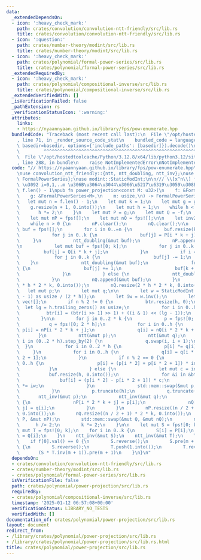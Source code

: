 ```yaml
---
data:
  _extendedDependsOn:
  - icon: ':heavy_check_mark:'
    path: crates/convolution/convolution-ntt-friendly/src/lib.rs
    title: crates/convolution/convolution-ntt-friendly/src/lib.rs
  - icon: ':question:'
    path: crates/number-theory/modint/src/lib.rs
    title: crates/number-theory/modint/src/lib.rs
  - icon: ':heavy_check_mark:'
    path: crates/polynomial/formal-power-series/src/lib.rs
    title: crates/polynomial/formal-power-series/src/lib.rs
  _extendedRequiredBy:
  - icon: ':heavy_check_mark:'
    path: crates/polynomial/compositional-inverse/src/lib.rs
    title: crates/polynomial/compositional-inverse/src/lib.rs
  _extendedVerifiedWith: []
  _isVerificationFailed: false
  _pathExtension: rs
  _verificationStatusIcon: ':warning:'
  attributes:
    links:
    - https://nyaannyaan.github.io/library/fps/pow-enumerate.hpp
  bundledCode: "Traceback (most recent call last):\n  File \"/opt/hostedtoolcache/Python/3.12.8/x64/lib/python3.12/site-packages/onlinejudge_verify/documentation/build.py\"\
    , line 71, in _render_source_code_stat\n    bundled_code = language.bundle(stat.path,\
    \ basedir=basedir, options={'include_paths': [basedir]}).decode()\n          \
    \         ^^^^^^^^^^^^^^^^^^^^^^^^^^^^^^^^^^^^^^^^^^^^^^^^^^^^^^^^^^^^^^^^^^^^^^^^^^^^^^^^^\n\
    \  File \"/opt/hostedtoolcache/Python/3.12.8/x64/lib/python3.12/site-packages/onlinejudge_verify/languages/rust.py\"\
    , line 288, in bundle\n    raise NotImplementedError\nNotImplementedError\n"
  code: "// https://nyaannyaan.github.io/library/fps/pow-enumerate.hpp\n\n#![allow(non_snake_case)]\n\
    \nuse convolution_ntt_friendly::{ntt, ntt_doubling, ntt_inv};\nuse formal_power_series::{fps,\
    \ FormalPowerSeries};\nuse modint::StaticModInt;\n\n/// \\[x^n\\] f(x)^i g(x)\
    \ \u3092 i=0,1,..m \u306B\u3064\u3044\u3066\u5217\u6319\u3059\u308B  \n/// n =\
    \ f.len() - 1\npub fn power_projection<const M: u32>(\n    f: &FormalPowerSeries<M>,\n\
    \    g: &FormalPowerSeries<M>,\n    m: usize,\n) -> FormalPowerSeries<M> {\n \
    \   let mut n = f.len() - 1;\n    let mut k = 1;\n    let mut g = g.clone();\n\
    \    g.resize(n + 1, 0.into());\n    let mut h = 1;\n    while h < n + 1 {\n \
    \       h *= 2;\n    }\n    let mut P = g;\n    let mut Q = -f;\n    Q[0] += 1;\n\
    \    let mut nP = fps![];\n    let mut nQ = fps![];\n\n    let inv2 = StaticModInt::<M>::new(2).inv();\n\
    \    while n > 0 {\n        nP.clear();\n        nQ.clear();\n\n        let mut\
    \ buf = fps![];\n        for i in 0..=n {\n            buf.resize(k, 0.into());\n\
    \            for j in 0..k {\n                buf[j] = P[i * k + j];\n       \
    \     }\n            ntt_doubling(&mut buf);\n            nP.append(&mut buf);\n\
    \n            let mut buf = fps![0; k];\n            for j in 0..k {\n       \
    \         buf[j] = Q[i * k + j];\n            }\n            if i == 0 {\n   \
    \             for j in 0..k {\n                    buf[j] -= 1;\n            \
    \    }\n                ntt_doubling(&mut buf);\n                for j in 0..k\
    \ {\n                    buf[j] += 1;\n                    buf[k + j] -= 1;\n\
    \                }\n            } else {\n                ntt_doubling(&mut buf);\n\
    \            }\n            nQ.append(&mut buf);\n        }\n        nP.resize(2\
    \ * h * 2 * k, 0.into());\n        nQ.resize(2 * h * 2 * k, 0.into());\n     \
    \   let mut p;\n        let mut q;\n\n        let w = StaticModInt::<M>::new(StaticModInt::<M>::G).pow((M\
    \ - 1) as usize / (2 * h));\n        let iw = w.inv();\n        let mut btr =\
    \ vec![];\n        if n % 2 != 0 {\n            btr.resize(h, 0);\n          \
    \  let lg = h.trailing_zeros() as usize;\n            for i in 0..h {\n      \
    \          btr[i] = (btr[i >> 1] >> 1) + ((i & 1) << (lg - 1));\n            }\n\
    \        }\n\n        for j in 0..2 * k {\n            p = fps![0; 2 * h];\n \
    \           q = fps![0; 2 * h];\n            for i in 0..h {\n               \
    \ p[i] = nP[i * 2 * k + j];\n                q[i] = nQ[i * 2 * k + j];\n     \
    \       }\n            ntt(&mut p);\n            ntt(&mut q);\n            for\
    \ i in (0..2 * h).step_by(2) {\n                q.swap(i, i + 1);\n          \
    \  }\n            for i in 0..2 * h {\n                p[i] *= q[i];\n       \
    \     }\n            for i in 0..h {\n                q[i] = q[i * 2] * q[i *\
    \ 2 + 1];\n            }\n            if n % 2 == 0 {\n                for i in\
    \ 0..h {\n                    p[i] = (p[i * 2] + p[i * 2 + 1]) * inv2;\n     \
    \           }\n            } else {\n                let mut c = inv2;\n     \
    \           buf.resize(h, 0.into());\n                for &i in &btr {\n     \
    \               buf[i] = (p[i * 2] - p[i * 2 + 1]) * c;\n                    c\
    \ *= iw;\n                }\n                std::mem::swap(&mut p, &mut buf);\n\
    \            }\n            p.truncate(h);\n            q.truncate(h);\n     \
    \       ntt_inv(&mut p);\n            ntt_inv(&mut q);\n            for i in 0..h\
    \ {\n                nP[i * 2 * k + j] = p[i];\n                nQ[i * 2 * k +\
    \ j] = q[i];\n            }\n        }\n        nP.resize((n / 2 + 1) * 2 * k,\
    \ 0.into());\n        nQ.resize((n / 2 + 1) * 2 * k, 0.into());\n        std::mem::swap(&mut\
    \ P, &mut nP);\n        std::mem::swap(&mut Q, &mut nQ);\n        n /= 2;\n  \
    \      h /= 2;\n        k *= 2;\n    }\n\n    let mut S = fps![0; k];\n    let\
    \ mut T = fps![0; k];\n    for i in 0..k {\n        S[i] = P[i];\n        T[i]\
    \ = Q[i];\n    }\n    ntt_inv(&mut S);\n    ntt_inv(&mut T);\n    T[0] -= 1;\n\
    \    if f[0].val() == 0 {\n        S.reverse();\n        S.pre(m + 1)\n    } else\
    \ {\n        S.reverse();\n        T.push(1.into());\n        T.reverse();\n \
    \       (S * T.inv(m + 1)).pre(m + 1)\n    }\n}\n"
  dependsOn:
  - crates/convolution/convolution-ntt-friendly/src/lib.rs
  - crates/number-theory/modint/src/lib.rs
  - crates/polynomial/formal-power-series/src/lib.rs
  isVerificationFile: false
  path: crates/polynomial/power-projection/src/lib.rs
  requiredBy:
  - crates/polynomial/compositional-inverse/src/lib.rs
  timestamp: '2025-01-12 06:57:08+00:00'
  verificationStatus: LIBRARY_NO_TESTS
  verifiedWith: []
documentation_of: crates/polynomial/power-projection/src/lib.rs
layout: document
redirect_from:
- /library/crates/polynomial/power-projection/src/lib.rs
- /library/crates/polynomial/power-projection/src/lib.rs.html
title: crates/polynomial/power-projection/src/lib.rs
---
```

